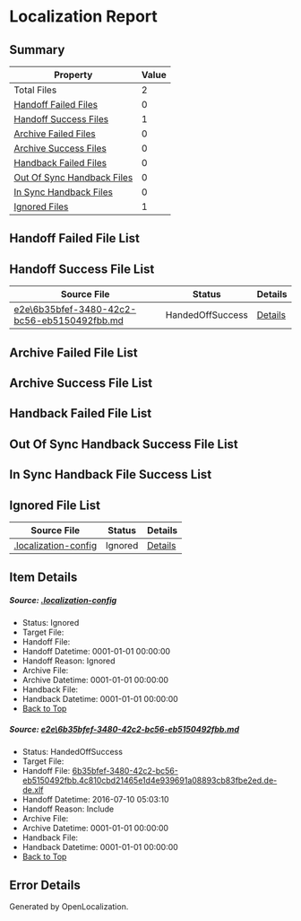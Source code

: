 # <a name='report-top'></a> Localization Report

## Summary
 Property | Value 
 -------- | ----- 
 Total Files | 2
[ Handoff Failed Files ](#handoff-failed-list)| 0
[ Handoff Success Files ](#handoff-success-list)| 1
[ Archive Failed Files ](#archive-failed-list)| 0
[ Archive Success Files ](#archive-success-list)| 0
[ Handback Failed Files ](#handback-failed-list)| 0
[ Out Of Sync Handback Files ](#outofsync-handback-success-list)| 0
[ In Sync Handback Files ](#insync-handback-success-list)| 0
[ Ignored Files ](#ignored-list)| 1

## <a name='handoff-failed-list'></a> Handoff Failed File List

## <a name='handoff-success-list'></a> Handoff Success File List
 Source File | Status | Details 
 ----------- | ------ | ------- 
 [e2e\6b35bfef-3480-42c2-bc56-eb5150492fbb.md](https://github.com/OpenLocalizationTestOrg/oltest/blob/64de0ab19a6d7902e5e624073b5d45e44f3382c7/e2e/6b35bfef-3480-42c2-bc56-eb5150492fbb.md) | HandedOffSuccess | [Details](#5360f2ffcadfdc119348b57d916e4b8a134775fa1)

## <a name='archive-failed-list'></a> Archive Failed File List

## <a name='archive-success-list'></a> Archive Success File List

## <a name='handback-failed-list'></a> Handback Failed File List

## <a name='outofsync-handback-success-list'></a> Out Of Sync Handback Success File List

## <a name='insync-handback-success-list'></a> In Sync Handback File Success List

## <a name='ignored-list'></a> Ignored File List
 Source File | Status | Details 
 ----------- | ------ | ------- 
 [.localization-config](https://github.com/OpenLocalizationTestOrg/oltest/blob/64de0ab19a6d7902e5e624073b5d45e44f3382c7/.localization-config) | Ignored | [Details](#3d4f252ac210baf56311d7e97dcc2db10974dbd20)

## Item Details
##### <a name='3d4f252ac210baf56311d7e97dcc2db10974dbd20'></a> Source: [.localization-config](https://github.com/OpenLocalizationTestOrg/oltest/blob/64de0ab19a6d7902e5e624073b5d45e44f3382c7/.localization-config)
* Status: Ignored
* Target File: 
* Handoff File: 
* Handoff Datetime: 0001-01-01 00:00:00
* Handoff Reason: Ignored
* Archive File: 
* Archive Datetime: 0001-01-01 00:00:00
* Handback File: 
* Handback Datetime: 0001-01-01 00:00:00
* [Back to Top](#report-top)

##### <a name='5360f2ffcadfdc119348b57d916e4b8a134775fa1'></a> Source: [e2e\6b35bfef-3480-42c2-bc56-eb5150492fbb.md](https://github.com/OpenLocalizationTestOrg/oltest/blob/64de0ab19a6d7902e5e624073b5d45e44f3382c7/e2e/6b35bfef-3480-42c2-bc56-eb5150492fbb.md)
* Status: HandedOffSuccess
* Target File: 
* Handoff File: [6b35bfef-3480-42c2-bc56-eb5150492fbb.4c810cbd21465e1d4e939691a08893cb83fbe2ed.de-de.xlf](https://github.com/OpenLocalizationTestOrg/olhandoff-e2e/blob/74815b08363d78ec02628b8e7be49b66c90606c2/ol-handoff/OpenLocalizationTestOrg/oltest-dede-fly/ci/ht/6b35bfef-3480-42c2-bc56-eb5150492fbb.4c810cbd21465e1d4e939691a08893cb83fbe2ed.de-de.xlf)
* Handoff Datetime: 2016-07-10 05:03:10
* Handoff Reason: Include
* Archive File: 
* Archive Datetime: 0001-01-01 00:00:00
* Handback File: 
* Handback Datetime: 0001-01-01 00:00:00
* [Back to Top](#report-top)


## Error Details

Generated by OpenLocalization.
